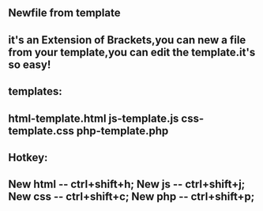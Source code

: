 Newfile from template
---------------------
it's an Extension of Brackets,you can new a file from your template,you can edit the template.it's so easy!
---------------------
templates:
---------
html-template.html 
js-template.js
css-template.css
php-template.php
---------
Hotkey:
-------
New html -- ctrl+shift+h;
New js -- ctrl+shift+j;
New css -- ctrl+shift+c;
New php -- ctrl+shift+p;
-------